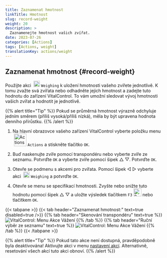 ```yaml
---
title: Zaznamenat hmotnost
linkTitle: Hmotnost
slug: record-weight
weight: 20
description: >
  Zaznamenejte hmotnost vašich zvířat.
date: 2023-07-26
categories: [Actions]
tags: [Actions, weight]
translationKey: actions/weight
---
```


## Zaznamenat hmotnost {#record-weight}
Použijte akci &nbsp;<img src="/icons/actions/weight.svg" width="20" align="bottom" alt="Weighing" /> `Weighing` k uložení hmotnosti vašeho zvířete jednotlivě. K tomu zvažte svá zvířata nebo odhadněte jejich hmotnost a zadejte tuto hodnotu do zařízení VitalControl. To vám umožní sledovat vývoj hmotnosti vašich zvířat a hodnotit je jednotlivě.

{{% alert title="Tip" %}}
Pokud se průměrná hmotnost výrazně odchyluje jedním směrem (příliš vysoká/příliš nízká), měla by být upravena hodnota denního přírůstku.
{{% /alert %}}

1. Na hlavní obrazovce vašeho zařízení VitalControl vyberte položku menu &nbsp;<img src="/icons/actions.svg" width="40" align="bottom" alt="Actions" /> `Actions` a stiskněte tlačítko `OK`.

2. Buď naskenujte zvíře pomocí transpondéru nebo vyberte zvíře ze seznamu. Potvrďte `OK` a vyberte zvíře pomocí šipek △ ▽. Potvrďte `OK`.

3. Otevře se podmenu s akcemi pro zvířata. Pomocí šipek ◁ ▷ vyberte akci &nbsp;<img src="/icons/actions/weight.svg" width="20" align="bottom" alt="Weighing" /> `Weighing` a potvrďte `OK`.

4. Otevře se menu se specifikací hmotnosti. Zvyšte nebo snižte tuto hodnotu pomocí šipek △ ▽ a uložte výsledek tlačítkem `F3` <img src="/icons/footer/save.svg" width="25" align="bottom" alt="Save" /> nebo tlačítkem `OK`.

{{< tabpane >}}
{{< tab header="Zaznamenat hmotnost:" text=true disabled=true />}}
{{% tab header="Skenování transpondéru" text=true %}}
  ![VitalControl: Menu Akce Vážení](../images/weighing-scan.png "Vážení")
{{% /tab %}}
{{% tab header="Ruční výběr ze seznamu" text=true %}}
  ![VitalControl: Menu Akce Vážení](../images/weighing.png "Vážení")
{{% /tab %}}
{{< /tabpane >}}

{{% alert title="Tip" %}}
Pokud tato akce není dostupná, pravděpodobně byla deaktivována! Aktivujte akci v menu [nastavení akcí](../settings/). Alternativně, resetování všech akcí tuto akci obnoví.
{{% /alert %}}


